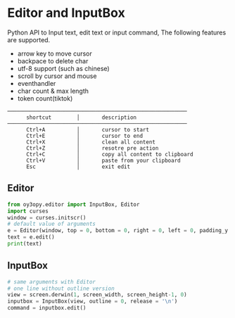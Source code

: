 # Editor and InputBox
Python API to Input text, edit text or input command, The following features are supported.

- arrow key to move cursor
- backpace to delete char
- utf-8 support (such as chinese)
- scroll by cursor and mouse
- eventhandler
- char count & max length
- token count(tiktok)

```
─────────────────────────────────────────────────────────
      shortcut        │       description
─────────────────────────────────────────────────────────
      Ctrl+A          │       cursor to start
      Ctrl+E          │       cursor to end 
      Ctrl+X          │       clean all content
      Ctrl+Z          │       resotre pre action
      Ctrl+C          │       copy all content to clipboard
      Ctrl+V          │       paste from your clipboard
      Esc             │       exit edit
```
## Editor
```py
from oy3opy.editor import InputBox, Editor
import curses
window = curses.initscr()
# default value of arguments
e = Editor(window, top = 0, bottom = 0, right = 0, left = 0, padding_y = 0, padding_x = 1, text = '', listeners = {'change':[],'move':[]}, max_length = None, outline = 1, editable = True, release = input.ESC)# esc(27) to end edit
text = e.edit()
print(text)
```

## InputBox 
```py
# same arguments with Editor
# one line without outline version
view = screen.derwin(1, screen_width, screen_height-1, 0)
inputbox = InputBox(view, outline = 0, release = '\n')
command = inputbox.edit()
```
